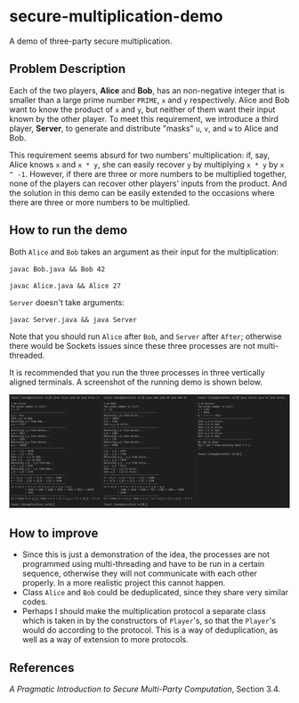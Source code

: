 # secure-multiplication-demo

A demo of three-party secure multiplication.

## Problem Description
Each of the two players, **Alice** and **Bob**, has an non-negative integer that is smaller than a large prime number `PRIME`, `x` and `y` respectively. Alice and Bob want to know the product of `x` and `y`, but neither of them want their input known by the other player. To meet this requirement, we introduce a third player, **Server**, to generate and distribute "masks" `u`, `v`, and `w` to Alice and Bob.

This requirement seems absurd for two numbers' multiplication: if, say, Alice knows `x` and `x * y`, she can easily recover `y` by multiplying `x * y` by `x ^ -1`. However, if there are three or more numbers to be multiplied together, none of the players can recover other players' inputs from the product. And the solution in this demo can be easily extended to the occasions where there are three or more numbers to be multiplied.


## How to run the demo
Both `Alice` and `Bob` takes an argument as their input for the multiplication:
```shell script
javac Bob.java && Bob 42
```

```shell script
javac Alice.java && Alice 27
```

`Server` doesn't take arguments:
```shell script
javac Server.java && java Server
```
Note that you should run `Alice` after `Bob`, and `Server` after `After`; otherwise there would be Sockets issues since these three processes are not multi-threaded.

It is recommended that you run the three processes in three vertically aligned terminals. A screenshot of the running demo is shown below.

![image](screenshot.png)


## How to improve
* Since this is just a demonstration of the idea, the processes are not programmed using multi-threading and have to be run in a certain sequence, otherwise they will not communicate with each other properly. In a more realistic project this cannot happen.
* Class `Alice` and `Bob` could be deduplicated, since they share very similar codes.
* Perhaps I should make the multiplication protocol a separate class which is taken in by the constructors of `Player`'s, so that the `Player`'s would do according to the protocol. This is a way of deduplication, as well as a way of extension to more protocols.



## References
_A Pragmatic Introduction to
Secure Multi-Party Computation_, Section 3.4.

